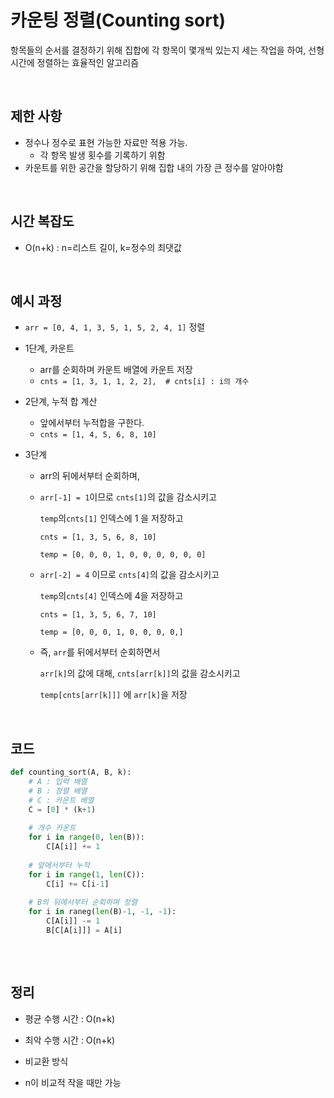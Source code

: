 # 카운팅 정렬(Counting sort)

항목들의 순서를 결정하기 위해 집합에 각 항목이 몇개씩 있는지 세는 작업을 하여, 선형 시간에 정렬하는 효율적인 알고리즘



<br/>

## 제한 사항

- 정수나 정수로 표현 가능한 자료만 적용 가능.
  - 각 항목 발생 횟수를 기록하기 위함
- 카운트를 위한 공간을 할당하기 위해 집합 내의 가장 큰 정수를 알아야함

<br/>

## 시간 복잡도

- O(n+k) : n=리스트 길이, k=정수의 최댓값

<br/>

## 예시 과정

- `arr = [0, 4, 1, 3, 5, 1, 5, 2, 4, 1]` 정렬

- 1단계, 카운트

  - arr를 순회하며 카운트 배열에 카운트 저장
  - `cnts = [1, 3, 1, 1, 2, 2],  # cnts[i] : i의 개수`

- 2단계, 누적 합 계산

  - 앞에서부터 누적합을 구한다.
  - `cnts = [1, 4, 5, 6, 8, 10]`

- 3단계

  - arr의 뒤에서부터 순회하며,

  - `arr[-1] = 1`이므로 `cnts[1]`의 값을 감소시키고

    `temp`의`cnts[1]` 인덱스에 1 을 저장하고

    `cnts = [1, 3, 5, 6, 8, 10]`

    `temp = [0, 0, 0, 1, 0, 0, 0, 0, 0, 0]`

  - `arr[-2] = 4` 이므로  `cnts[4]`의 값을 감소시키고

    `temp`의`cnts[4]` 인덱스에 4을 저장하고

    `cnts = [1, 3, 5, 6, 7, 10]`

    `temp = [0, 0, 0, 1, 0, 0, 0, 0,]`

  - 즉, `arr`를 뒤에서부터 순회하면서

    `arr[k]`의 값에 대해, `cnts[arr[k]]`의 값을 감소시키고

     `temp[cnts[arr[k]]]` 에 `arr[k]`을 저장

<br/>

## 코드

```python
def counting_sort(A, B, k):
    # A : 입력 배열
    # B : 정렬 배열
    # C : 카운트 배열
    C = [0] * (k+1)
    
    # 개수 카운트
    for i in range(0, len(B)):
        C[A[i]] += 1
        
    # 앞에서부터 누적
    for i in range(1, len(C)):
        C[i] += C[i-1]
    
    # B의 뒤에서부터 순회하며 정렬
    for i in raneg(len(B)-1, -1, -1):
        C[A[i]] -= 1
        B[C[A[i]]] = A[i]
        
```

<br/>

## 정리

- 평균 수행 시간 : O(n+k)

- 최악 수행 시간 : O(n+k)

- 비교환 방식

- n이 비교적 작을 때만 가능


